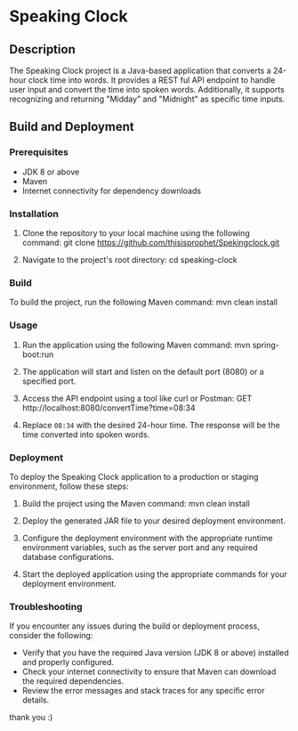 # Speaking Clock

## Description
The Speaking Clock project is a Java-based application that converts a 24-hour clock time into words. It provides a REST ful API endpoint to handle user input and convert the time into spoken words. Additionally, it supports recognizing and returning "Midday" and "Midnight" as specific time inputs.

## Build and Deployment

### Prerequisites
- JDK 8 or above
- Maven
- Internet connectivity for dependency downloads

### Installation
1. Clone the repository to your local machine using the following command: git clone <https://github.com/thisisprophet/Spekingclock.git>

2. Navigate to the project's root directory:
cd speaking-clock

### Build
To build the project, run the following Maven command:
mvn clean install

### Usage
1. Run the application using the following Maven command:
mvn spring-boot:run


2. The application will start and listen on the default port (8080) or a specified port.

3. Access the API endpoint using a tool like curl or Postman:
GET http://localhost:8080/convertTime?time=08:34


4. Replace `08:34` with the desired 24-hour time. The response will be the time converted into spoken words.

### Deployment
To deploy the Speaking Clock application to a production or staging environment, follow these steps:

1. Build the project using the Maven command:
mvn clean install


2. Deploy the generated JAR file to your desired deployment environment.

3. Configure the deployment environment with the appropriate runtime environment variables, such as the server port and any required database configurations.

4. Start the deployed application using the appropriate commands for your deployment environment.

### Troubleshooting
If you encounter any issues during the build or deployment process, consider the following:

- Verify that you have the required Java version (JDK 8 or above) installed and properly configured.
- Check your internet connectivity to ensure that Maven can download the required dependencies.
- Review the error messages and stack traces for any specific error details.

thank you :)


